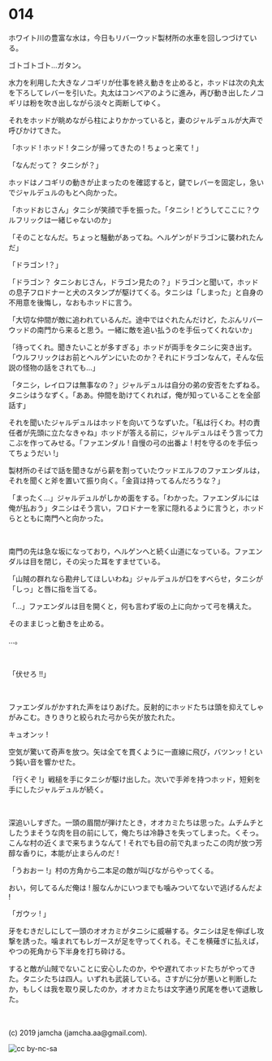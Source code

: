 

# 014

ホワイト川の豊富な水は，今日もリバーウッド製材所の水車を回しつづけている。

ゴトゴトゴト…ガタン。

水力を利用した大きなノコギリが仕事を終え動きを止めると，ホッドは次の丸太を下ろしてレバーを引いた。丸太はコンベアのように進み，再び動き出したノコギリは粉を吹き出しながら淡々と両断してゆく。

それをホッドが眺めながら柱によりかかっていると，妻のジャルデュルが大声で呼びかけてきた。

「ホッド ! ホッド ! タニシが帰ってきたの ! ちょっと来て ! 」

「なんだって？ タニシが？」

ホッドはノコギリの動きが止まったのを確認すると，鍵でレバーを固定し，急いでジャルデュルのもとへ向かった。

「ホッドおじさん」タニシが笑顔で手を振った。「タニシ ! どうしてここに？ウルフリックは一緒じゃないのか」

「そのことなんだ。ちょっと騒動があってね。ヘルゲンがドラゴンに襲われたんだ」

「ドラゴン !？」

「ドラゴン？ タニシおじさん，ドラゴン見たの？」ドラゴンと聞いて，ホッドの息子フロドナーと犬のスタンプが駆けてくる。タニシは「しまった」と自身の不用意を後悔し，なおもホッドに言う。

「大切な仲間が敵に追われているんだ。途中ではぐれたんだけど，たぶんリバーウッドの南門から来ると思う。一緒に敵を追い払うのを手伝ってくれないか」

「待ってくれ。聞きたいことが多すぎる」ホッドが両手をタニシに突き出す。「ウルフリックはお前とヘルゲンにいたのか？それにドラゴンなんて，そんな伝説の怪物の話をされても…」

「タニシ，レイロフは無事なの？」ジャルデュルは自分の弟の安否をたずねる。タニシはうなずく。「ああ。仲間を助けてくれれば，俺が知っていることを全部話す」

それを聞いたジャルデュルはホッドを向いてうなずいた。「私は行くわ。村の責任者が先頭に立たなきゃね」ホッドが答える前に，ジャルデュルはそう言って力こぶを作ってみせる。「ファエンダル ! 自慢の弓の出番よ ! 村を守るのを手伝ってちょうだい !」

製材所のそばで話を聞きながら薪を割っていたウッドエルフのファエンダルは，それを聞くと斧を置いて振り向く。「金貨は持ってるんだろうな？」

「まったく…」ジャルデュルがしかめ面をする。「わかった。ファエンダルには俺が払おう」タニシはそう言い，フロドナーを家に隠れるように言うと，ホッドらとともに南門へと向かった。

<br>

南門の先は急な坂になっており，ヘルゲンへと続く山道になっている。ファエンダルは目を閉じ，その尖った耳をすませている。

「山賊の群れなら勘弁してほしいわね」ジャルデュルが口をすべらせ，タニシが「しっ」と唇に指を当てる。

「…」ファエンダルは目を開くと，何も言わず坂の上に向かって弓を構えた。

そのままじっと動きを止める。

…。

<br>

「伏せろ !!」

<br>

ファエンダルがかすれた声をはりあげた。反射的にホッドたちは頭を抑えてしゃがみこむ。きりきりと絞られた弓から矢が放たれた。

キュオンッ !

空気が驚いて奇声を放つ。矢は全てを貫くように一直線に飛び，バツンッ ! という鈍い音を響かせた。

「行くぞ !」戦槌を手にタニシが駆け出した。次いで手斧を持つホッド，短剣を手にしたジャルデュルが続く。

<br>

深追いしすぎた。一頭の眉間が弾けたとき，オオカミたちは思った。ムチムチとしたうまそうな肉を目の前にして，俺たちは冷静さを失ってしまった。くそっ。こんな村の近くまで来ちまうなんて ! それでも目の前で丸まったこの肉が放つ芳醇な香りに，本能が止まらんのだ !

「うおおー !」村の方角から二本足の敵が叫びながらやってくる。

おい，何してるんだ俺は ! 服なんかにいつまでも噛みついてないで逃げるんだよ !

「ガウッ ! 」

牙をむきだしにして一頭のオオカミがタニシに威嚇する。タニシは足を伸ばし攻撃を誘った。噛まれてもレガースが足を守ってくれる。そこを横薙ぎに払えば，やつの死角から下半身を打ち砕ける。

すると敵が山賊でないことに安心したのか，やや遅れてホッドたちがやってきた。タニシたちは四人。いずれも武装している。さすがに分が悪いと判断したか，もしくは我を取り戻したのか，オオカミたちは文字通り尻尾を巻いて退散した。

<br>
<br>
(c) 2019 jamcha (jamcha.aa@gmail.com).

![cc by-nc-sa](https://i.creativecommons.org/l/by-nc-sa/4.0/88x31.png)

